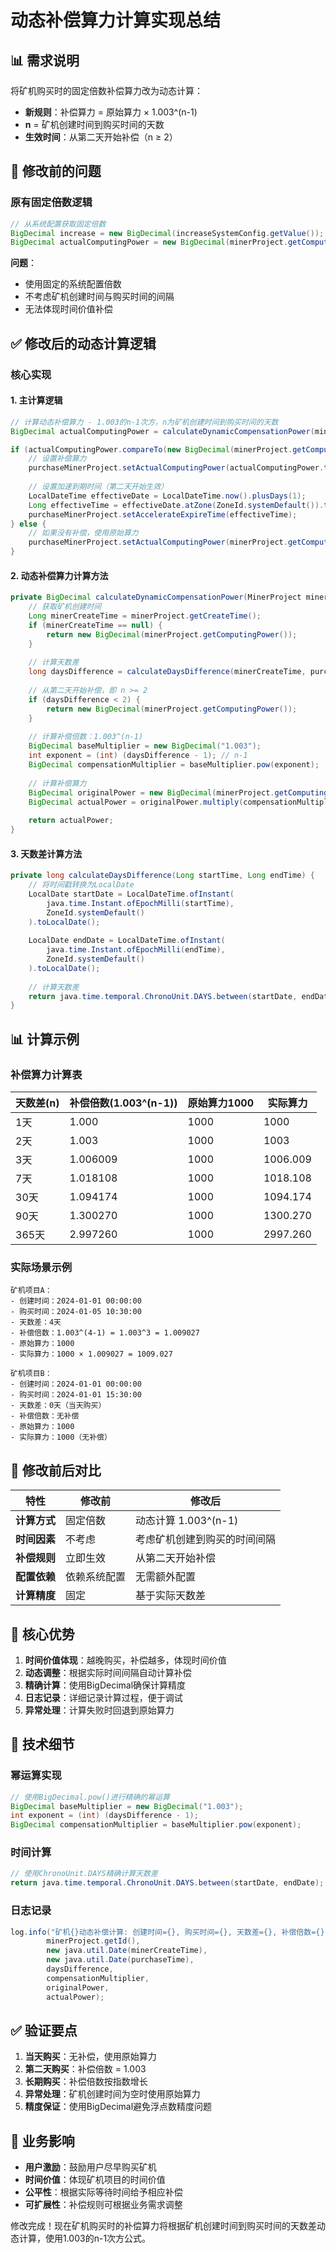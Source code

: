 # 动态补偿算力计算实现总结

## 📊 **需求说明**

将矿机购买时的固定倍数补偿算力改为动态计算：
- **新规则**：补偿算力 = 原始算力 × 1.003^(n-1)
- **n** = 矿机创建时间到购买时间的天数
- **生效时间**：从第二天开始补偿（n ≥ 2）

## 🔧 **修改前的问题**

### **原有固定倍数逻辑**
```java
// 从系统配置获取固定倍数
BigDecimal increase = new BigDecimal(increaseSystemConfig.getValue());
BigDecimal actualComputingPower = new BigDecimal(minerProject.getComputingPower()).multiply(increase);
```

**问题**：
- 使用固定的系统配置倍数
- 不考虑矿机创建时间与购买时间的间隔
- 无法体现时间价值补偿

## ✅ **修改后的动态计算逻辑**

### **核心实现**

#### 1. 主计算逻辑
```java
// 计算动态补偿算力 - 1.003的n-1次方，n为矿机创建时间到购买时间的天数
BigDecimal actualComputingPower = calculateDynamicCompensationPower(minerProject, purchaseMinerProject.getCreateTime());

if (actualComputingPower.compareTo(new BigDecimal(minerProject.getComputingPower())) > 0) {
    // 设置补偿算力
    purchaseMinerProject.setActualComputingPower(actualComputingPower.toString());
    
    // 设置加速到期时间（第二天开始生效）
    LocalDateTime effectiveDate = LocalDateTime.now().plusDays(1);
    Long effectiveTime = effectiveDate.atZone(ZoneId.systemDefault()).toInstant().toEpochMilli();
    purchaseMinerProject.setAccelerateExpireTime(effectiveTime);
} else {
    // 如果没有补偿，使用原始算力
    purchaseMinerProject.setActualComputingPower(minerProject.getComputingPower());
}
```

#### 2. 动态补偿算力计算方法
```java
private BigDecimal calculateDynamicCompensationPower(MinerProject minerProject, Long purchaseTime) {
    // 获取矿机创建时间
    Long minerCreateTime = minerProject.getCreateTime();
    if (minerCreateTime == null) {
        return new BigDecimal(minerProject.getComputingPower());
    }
    
    // 计算天数差
    long daysDifference = calculateDaysDifference(minerCreateTime, purchaseTime);
    
    // 从第二天开始补偿，即 n >= 2
    if (daysDifference < 2) {
        return new BigDecimal(minerProject.getComputingPower());
    }
    
    // 计算补偿倍数：1.003^(n-1)
    BigDecimal baseMultiplier = new BigDecimal("1.003");
    int exponent = (int) (daysDifference - 1); // n-1
    BigDecimal compensationMultiplier = baseMultiplier.pow(exponent);
    
    // 计算补偿算力
    BigDecimal originalPower = new BigDecimal(minerProject.getComputingPower());
    BigDecimal actualPower = originalPower.multiply(compensationMultiplier);
    
    return actualPower;
}
```

#### 3. 天数差计算方法
```java
private long calculateDaysDifference(Long startTime, Long endTime) {
    // 将时间戳转换为LocalDate
    LocalDate startDate = LocalDateTime.ofInstant(
        java.time.Instant.ofEpochMilli(startTime), 
        ZoneId.systemDefault()
    ).toLocalDate();
    
    LocalDate endDate = LocalDateTime.ofInstant(
        java.time.Instant.ofEpochMilli(endTime), 
        ZoneId.systemDefault()
    ).toLocalDate();
    
    // 计算天数差
    return java.time.temporal.ChronoUnit.DAYS.between(startDate, endDate);
}
```

## 📊 **计算示例**

### **补偿算力计算表**

| 天数差(n) | 补偿倍数(1.003^(n-1)) | 原始算力1000 | 实际算力 |
|-----------|----------------------|-------------|----------|
| 1天       | 1.000                | 1000        | 1000     |
| 2天       | 1.003                | 1000        | 1003     |
| 3天       | 1.006009             | 1000        | 1006.009 |
| 7天       | 1.018108             | 1000        | 1018.108 |
| 30天      | 1.094174             | 1000        | 1094.174 |
| 90天      | 1.300270             | 1000        | 1300.270 |
| 365天     | 2.997260             | 1000        | 2997.260 |

### **实际场景示例**

```
矿机项目A：
- 创建时间：2024-01-01 00:00:00
- 购买时间：2024-01-05 10:30:00
- 天数差：4天
- 补偿倍数：1.003^(4-1) = 1.003^3 = 1.009027
- 原始算力：1000
- 实际算力：1000 × 1.009027 = 1009.027

矿机项目B：
- 创建时间：2024-01-01 00:00:00
- 购买时间：2024-01-01 15:30:00
- 天数差：0天（当天购买）
- 补偿倍数：无补偿
- 原始算力：1000
- 实际算力：1000（无补偿）
```

## 🔄 **修改前后对比**

| 特性 | 修改前 | 修改后 |
|------|--------|--------|
| **计算方式** | 固定倍数 | 动态计算 1.003^(n-1) |
| **时间因素** | 不考虑 | 考虑矿机创建到购买的时间间隔 |
| **补偿规则** | 立即生效 | 从第二天开始补偿 |
| **配置依赖** | 依赖系统配置 | 无需额外配置 |
| **计算精度** | 固定 | 基于实际天数差 |

## 🚀 **核心优势**

1. **时间价值体现**：越晚购买，补偿越多，体现时间价值
2. **动态调整**：根据实际时间间隔自动计算补偿
3. **精确计算**：使用BigDecimal确保计算精度
4. **日志记录**：详细记录计算过程，便于调试
5. **异常处理**：计算失败时回退到原始算力

## 📝 **技术细节**

### **幂运算实现**
```java
// 使用BigDecimal.pow()进行精确的幂运算
BigDecimal baseMultiplier = new BigDecimal("1.003");
int exponent = (int) (daysDifference - 1);
BigDecimal compensationMultiplier = baseMultiplier.pow(exponent);
```

### **时间计算**
```java
// 使用ChronoUnit.DAYS精确计算天数差
return java.time.temporal.ChronoUnit.DAYS.between(startDate, endDate);
```

### **日志记录**
```java
log.info("矿机{}动态补偿计算: 创建时间={}, 购买时间={}, 天数差={}, 补偿倍数={}, 原始算力={}, 实际算力={}", 
        minerProject.getId(), 
        new java.util.Date(minerCreateTime), 
        new java.util.Date(purchaseTime), 
        daysDifference, 
        compensationMultiplier, 
        originalPower, 
        actualPower);
```

## ✅ **验证要点**

1. **当天购买**：无补偿，使用原始算力
2. **第二天购买**：补偿倍数 = 1.003
3. **长期购买**：补偿倍数按指数增长
4. **异常处理**：矿机创建时间为空时使用原始算力
5. **精度保证**：使用BigDecimal避免浮点数精度问题

## 🎯 **业务影响**

- **用户激励**：鼓励用户尽早购买矿机
- **时间价值**：体现矿机项目的时间价值
- **公平性**：根据实际等待时间给予相应补偿
- **可扩展性**：补偿规则可根据业务需求调整

修改完成！现在矿机购买时的补偿算力将根据矿机创建时间到购买时间的天数差动态计算，使用1.003的n-1次方公式。

